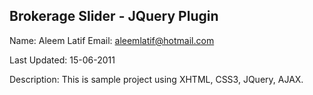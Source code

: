 Brokerage Slider - JQuery Plugin
-----------------------------------

Name: Aleem Latif
Email: aleemlatif@hotmail.com

Last Updated: 15-06-2011

Description:
This is sample project using XHTML, CSS3, JQuery, AJAX.